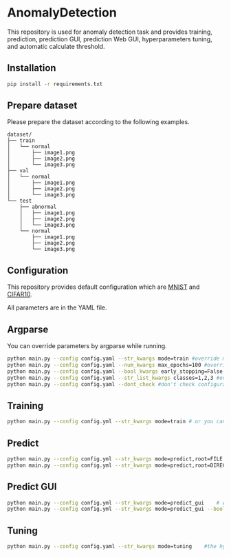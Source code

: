 # AnomalyDetection

This repository is used for anomaly detection task and provides training, prediction, prediction GUI, prediction Web GUI, hyperparameters tuning, and automatic calculate threshold.

## Installation

```bash
pip install -r requirements.txt
```

## Prepare dataset

Please prepare the dataset according to the following examples.

```
dataset/
├── train
│   └── normal
│       ├── image1.png
│       ├── image2.png
│       └── image3.png
├── val
│   └── normal
│       ├── image1.png
│       ├── image2.png
│       └── image3.png
└── test
    ├── abnormal
    │   ├── image1.png
    │   ├── image2.png
    │   └── image3.png
    └── normal
        ├── image1.png
        ├── image2.png
        └── image3.png
```

## Configuration

This repository provides default configuration which are [MNIST](config/config_MNIST.yml) and [CIFAR10](config/config_CIFAR10.yml).

All parameters are in the YAML file.

## Argparse

You can override parameters by argparse while running.

```bash
python main.py --config config.yaml --str_kwargs mode=train #override mode as 100
python main.py --config config.yaml --num_kwargs max_epochs=100 #override training iteration as 100
python main.py --config config.yaml --bool_kwargs early_stopping=False #override early_stopping as False
python main.py --config config.yaml --str_list_kwargs classes=1,2,3 #override classes as 1,2,3
python main.py --config config.yaml --dont_check #don't check configuration
```

## Training

```bash
python main.py --config config.yml --str_kwargs mode=train # or you can set train as the value of mode in configuration
```

## Predict

```bash
python main.py --config config.yml --str_kwargs mode=predict,root=FILE # predict a file
python main.py --config config.yml --str_kwargs mode=predict,root=DIRECTORY # predict files in the folder
```

## Predict GUI

```bash
python main.py --config config.yml --str_kwargs mode=predict_gui    # will create a tkinter window
python main.py --config config.yml --str_kwargs mode=predict_gui --bool_kwargs web_interface=True   #will create a web interface by Gradio
```

## Tuning

```bash
python main.py --config config.yaml --str_kwargs mode=tuning    #the hyperparameter space is in the configuration
```
